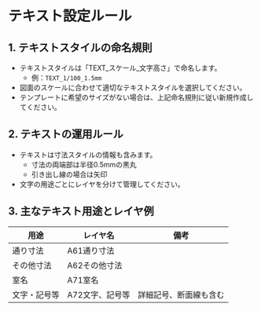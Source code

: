 # テキスト設定ルール

## 1. テキストスタイルの命名規則

- テキストスタイルは「TEXT_スケール_文字高さ」で命名します。
  - 例：`TEXT_1/100_1.5mm`
- 図面のスケールに合わせて適切なテキストスタイルを選択してください。
- テンプレートに希望のサイズがない場合は、上記命名規則に従い新規作成してください。

## 2. テキストの運用ルール

- テキストは寸法スタイルの情報も含みます。
  - 寸法の両端部は半径0.5mmの黒丸
  - 引き出し線の場合は矢印
- 文字の用途ごとにレイヤを分けて管理してください。

## 3. 主なテキスト用途とレイヤ例

| 用途         | レイヤ名         | 備考                       |
|--------------|------------------|----------------------------|
| 通り寸法     | A61通り寸法      |                            |
| その他寸法   | A62その他寸法    |                            |
| 室名         | A71室名          |                            |
| 文字・記号等 | A72文字、記号等  | 詳細記号、断面線も含む      |



